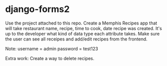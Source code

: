 # django-forms2

Use the project attached to this repo. Create a Memphis Recipes app that will take restaurant name, recipe, time to cook, date recipe was created. It's up to the developer what kind of data type each attribute takes. Make sure the user can see all receipes and add/edit recipes from the frontend.

Note:
username = admin
password = test123

Extra work:
Create a way to delete recipes.
